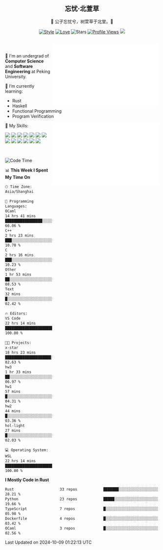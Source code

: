 <div align="center">

## 忘忧·北萱草
  
🌟 公子忘忧兮，树萱草于北堂。🌟 

[![Style](https://img.shields.io/badge/Style-%E5%BF%98%E5%BF%A7%E5%8C%97%E8%90%B1%E8%8D%89-8e48ff)](https://github.com/Wybxc)
[![Love](https://img.shields.io/badge/Love-100%25!-ff69b4)](https://monthly.wybxc.cc)
![Stars](https://img.shields.io/github/stars/Wybxc?affiliations=OWNER%2CCOLLABORATOR&label=Stars)
[![Profile Views](https://komarev.com/ghpvc/?username=Wybxc&color=green)](https://github.com/Wybxc)
![](https://hit.yhype.me/github/profile?user_id=25005856)

</div>

<br/>

<a href="https://github.com/Wybxc/Wybxc">
  <img align="right" width="350px" src="https://github.com/Wybxc/github-stats-transparent/raw/output/generated/overview.svg" alt="忘忧北萱草's GitHub stats" />
</a>

<br />

🏫 I'm an undergrad of **Computer Science** and **Software Engineering** at Peking University.

🌱 I’m currently learning: 
  - Rust
  - Haskell
  - Functional Programming
  - Program Verification

<a href="https://github.com/Wybxc/Wybxc">
  <img align="right" width="350px" src="https://github.com/Wybxc/github-stats-transparent/raw/output/generated/languages.svg" alt="忘忧北萱草's GitHub stats" />
</a>

🌟 My Skills:

![](https://img.shields.io/badge/-Python-3e74a2?style=flat-square&logo=Python&logoColor=fff)
![](https://img.shields.io/badge/-TypeScript-3178C6?style=flat-square&logo=TypeScript&logoColor=fff)
![](https://img.shields.io/badge/-Rust-9a7b63?style=flat-square&logo=Rust&logoColor=fff)
![](https://img.shields.io/badge/-C++-ae3a62?style=flat-square&logo=cplusplus&logoColor=fff)
![](https://img.shields.io/badge/-OCaml-ac5e0a?style=flat-square&logo=OCaml&logoColor=fff)
![](https://img.shields.io/badge/-React-2d98ce?style=flat-square&logo=React&logoColor=fff)
![](https://img.shields.io/badge/-FastAPI-009688?style=flat-square&logo=FastAPI&logoColor=fff)
![](https://img.shields.io/badge/-NumPy-5974c9?style=flat-square&logo=NumPy&logoColor=fff)
![](https://img.shields.io/badge/-PyTorch-d6543c?style=flat-square&logo=PyTorch&logoColor=fff)
![](https://img.shields.io/badge/-Nix-2496ED?style=flat-square&logo=NixOS&logoColor=fff)
![](https://img.shields.io/badge/-Neo4j-1c4063?style=flat-square&logo=Neo4j&logoColor=fff)
![](https://img.shields.io/badge/-Ren'Py-bb6365?style=flat-square&logo=RenPy&logoColor=fff)
![](https://img.shields.io/badge/-After%20Effects-090159?style=flat-square&logo=adobeaftereffects&logoColor=fff)

<br />

<!--START_SECTION:waka-->
![Code Time](http://img.shields.io/badge/Code%20Time-2%2C019%20hrs%2022%20mins-blue)

📊 **This Week I Spent My Time On** 

```text
🕑︎ Time Zone: Asia/Shanghai

💬 Programming Languages: 
OCaml                    14 hrs 41 mins      █████████████████░░░░░░░░   66.06 % 
C++                      2 hrs 23 mins       ███░░░░░░░░░░░░░░░░░░░░░░   10.78 % 
C                        2 hrs 16 mins       ███░░░░░░░░░░░░░░░░░░░░░░   10.23 % 
Other                    1 hr 53 mins        ██░░░░░░░░░░░░░░░░░░░░░░░   08.53 % 
Text                     32 mins             █░░░░░░░░░░░░░░░░░░░░░░░░   02.42 % 

🔥 Editors: 
VS Code                  22 hrs 14 mins      █████████████████████████   100.00 % 

🐱‍💻 Projects: 
x-star                   18 hrs 23 mins      █████████████████████░░░░   82.63 % 
hw3                      1 hr 33 mins        ██░░░░░░░░░░░░░░░░░░░░░░░   06.97 % 
hw1                      57 mins             █░░░░░░░░░░░░░░░░░░░░░░░░   04.31 % 
hw2                      44 mins             █░░░░░░░░░░░░░░░░░░░░░░░░   03.36 % 
hol-light                27 mins             █░░░░░░░░░░░░░░░░░░░░░░░░   02.03 % 

💻 Operating System: 
WSL                      22 hrs 14 mins      █████████████████████████   100.00 % 
```

**I Mostly Code in Rust** 

```text
Rust                     33 repos            ███████░░░░░░░░░░░░░░░░░░   28.21 % 
Python                   23 repos            █████░░░░░░░░░░░░░░░░░░░░   19.66 % 
TypeScript               7 repos             █░░░░░░░░░░░░░░░░░░░░░░░░   05.98 % 
Dockerfile               4 repos             █░░░░░░░░░░░░░░░░░░░░░░░░   03.42 % 
OCaml                    3 repos             █░░░░░░░░░░░░░░░░░░░░░░░░   02.56 % 
```




 Last Updated on 2024-10-09 01:22:13 UTC
<!--END_SECTION:waka-->
